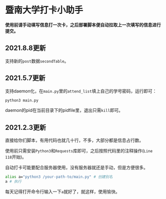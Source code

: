 # 暨南大学打卡小助手

**使用前请手动填写信息打一次卡，之后部署脚本便自动拉取上一次填写的信息进行提交。**

## 2021.8.8更新

支持新的`post`数据`secondTable`。

## 2021.5.7更新

支持daemon化，在`main.py`里的`attend_list`填上自己的学号密码，运行即可：

```bash
python3 main.py
```

daemon的pid在当前目录下的pidfile里，退出只需`kill`即可。

## 2021.2.3更新

直接给你们脚本，有用代码也就几十行，不多，大部分都是信息占行数。

使用前只需安装`Python3`和`Requests`库即可，之后按照代码里的注释操作(`Line 118`开始)。

自动打卡可能要配合服务器使用，没有服务器就还是手动，但是方便很多。

```bash
alias a="python3 /your-path-to/main.py" # 创建别名
a # 执行
```

每天记得打开命令行输入一下`a`就好了，就这样，使用愉快。